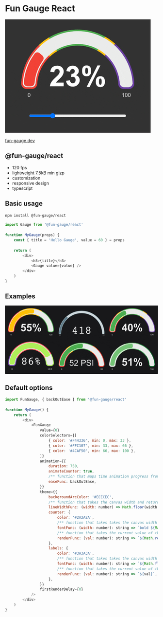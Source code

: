 # Fun Gauge React

![Fun gauge](https://raw.githubusercontent.com/alejandroMA/fun-gauge/refs/heads/main/assets/fun-gauge.gif)

[fun-gauge.dev](https://fun-gauge.dev)

## @fun-gauge/react

 - 120 fps
 - lightweight 7.5kB min gizp
 - customization
 - responsive design
 - typescript

## Basic usage

```sh
npm install @fun-gauge/react
```

```javascript
import Gauge from '@fun-gauge/react'

function MyGauge(props) {
    const { title = 'Hello Gauge', value = 60 } = props

    return (
        <div>
            <h3>{title}</h3>
            <Gauge value={value} />
        </div>
    )
}
```

## Examples

![Fun gauge](https://raw.githubusercontent.com/alejandroMA/fun-gauge/refs/heads/main/assets/fun-gauge-examples.gif)


## Default options

```javascript
import FunGauge, { backOutEase } from '@fun-gauge/react'

function MyGauge() {
    return (
        <div>
            <FunGauge
                value={0}
                colorSelectors={[
                    { color: '#F44336', min: 0, max: 33 },
                    { color: '#FFC107', min: 33, max: 66 },
                    { color: '#4CAF50', min: 66, max: 100 },
                ]}
                animation={{
                    duration: 750,
                    animateCounter: true,
                    /** function that maps time animation progress from 0 to 1, defaults to backOutEase */
                    easeFunc: backOutEase,
                }}
                theme={{
                    backgroundArcColor: '#ECECEC',
                    /** function that takes the canvas width and returns the line width for the gauge */
                    lineWidthFunc: (width: number) => Math.floor(width * 0.095),
                    counter: {
                        color: '#2A2A2A',
                        /** function that takes takes the canvas width and returns ctx.font to be used on the canvas */
                        fontFunc: (width: number): string => `bold ${Math.floor(width * 0.23)}px arial`,
                        /** function that takes the current value of the gauge and returns a string to display on the canvas */
                        renderFunc: (val: number): string => `${Math.round(val)}%`,
                    },
                    labels: {
                        color: '#3A3A3A',
                        /** function that takes takes the canvas width and returns ctx.font to be used on the canvas */
                        fontFunc: (width: number): string => `${Math.floor((width * 0.095) / 2)}px arial`,
                        /** function that takes the current value of the label and returns a string to display on the canvas */
                        renderFunc: (val: number): string => `${val}`,
                    },
                }}
                firstRenderDelay={0}
            />
        </div>
    )
}
```
